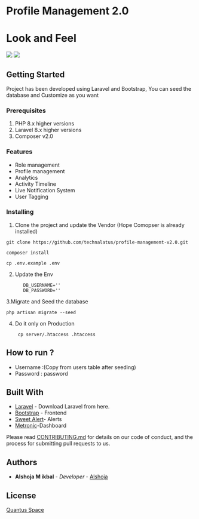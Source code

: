 

# Profile Management 2.0 
# Look and Feel

<a target="_blank" href="#"><img src="https://i.ibb.co/LdRW8PY/Screenshot-20210413-161528.png"/></a>
<a target="_blank" href="#"><img src="https://i.ibb.co/jMfGjLv/Screenshot-20210413-155438.png"/></a>
## Getting Started
Project has been developed using Laravel and Bootstrap, You can seed the database and Customize as you want

### Prerequisites

1. PHP 8.x higher versions
1. Laravel 8.x higher versions
2. Composer v2.0

### Features

* Role management
* Profile management
* Analytics
* Activity Timeline
* Live Notification System
* User Tagging


### Installing

1. Clone the project and update the Vendor (Hope Comopser is already installed)

```
git clone https://github.com/technalatus/profile-management-v2.0.git
```
```
composer install
```
```
cp .env.example .env
```

    
2. Update the Env

     ```DB_DATABASE=''
        DB_USERNAME=''
        DB_PASSWORD=''
    
3.Migrate and Seed the database

    php artisan migrate --seed
    
4. Do it only on Production 

        cp server/.htaccess .htaccess

## How to run ?

* Username :(Copy from users table after seeding)
* Password : password

## Built With

* [Laravel](https://laravel.com) - Download  Laravel from here.
* [Bootstrap](http://getbootstrap.com/) - Frontend
* [Sweet Alert](http://getbootstrap.com/)- Alerts
* [Metronic](https://preview.keenthemes.com/metronic/demo1/index.html)-Dashboard


Please read [CONTRIBUTING.md](https://github.com/alshoja/Income-Expence-Manager/blob/master/CODE_OF_CONDUCT.md) for details on our code of conduct, and the process for submitting pull requests to us.


## Authors

* **Alshoja M ikbal** - *Developer* - [Alshoja ](https://github.com/alshoja)


## License

[Quantus Space](https://quantus.ae/)


